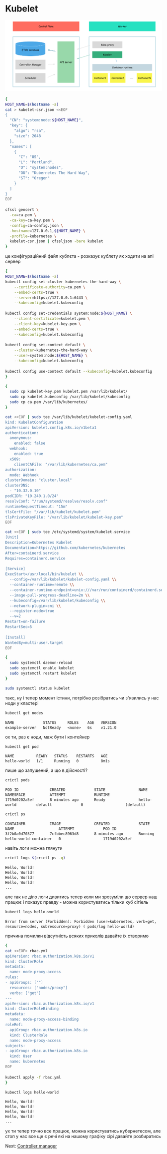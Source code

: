 # Kubelet

![image](./img/06_cluster_architecture_apiserver_kubelet.png "Kubelet")

```bash
{
HOST_NAME=$(hostname -a)
cat > kubelet-csr.json <<EOF
{
  "CN": "system:node:${HOST_NAME}",
  "key": {
    "algo": "rsa",
    "size": 2048
  },
  "names": [
    {
      "C": "US",
      "L": "Portland",
      "O": "system:nodes",
      "OU": "Kubernetes The Hard Way",
      "ST": "Oregon"
    }
  ]
}
EOF

cfssl gencert \
  -ca=ca.pem \
  -ca-key=ca-key.pem \
  -config=ca-config.json \
  -hostname=127.0.0.1,${HOST_NAME} \
  -profile=kubernetes \
  kubelet-csr.json | cfssljson -bare kubelet
}
```

це конфігураційний файл кублєта - розказує кублєту як ходити на апі сервер
```bash
{
HOST_NAME=$(hostname -a)
kubectl config set-cluster kubernetes-the-hard-way \
    --certificate-authority=ca.pem \
    --embed-certs=true \
    --server=https://127.0.0.1:6443 \
    --kubeconfig=kubelet.kubeconfig

kubectl config set-credentials system:node:${HOST_NAME} \
    --client-certificate=kubelet.pem \
    --client-key=kubelet-key.pem \
    --embed-certs=true \
    --kubeconfig=kubelet.kubeconfig

kubectl config set-context default \
    --cluster=kubernetes-the-hard-way \
    --user=system:node:${HOST_NAME} \
    --kubeconfig=kubelet.kubeconfig

kubectl config use-context default --kubeconfig=kubelet.kubeconfig
}
```

```bash
{
  sudo cp kubelet-key.pem kubelet.pem /var/lib/kubelet/
  sudo cp kubelet.kubeconfig /var/lib/kubelet/kubeconfig
  sudo cp ca.pem /var/lib/kubernetes/
}
```

```bash
cat <<EOF | sudo tee /var/lib/kubelet/kubelet-config.yaml
kind: KubeletConfiguration
apiVersion: kubelet.config.k8s.io/v1beta1
authentication:
  anonymous:
    enabled: false
  webhook:
    enabled: true
  x509:
    clientCAFile: "/var/lib/kubernetes/ca.pem"
authorization:
  mode: Webhook
clusterDomain: "cluster.local"
clusterDNS:
  - "10.32.0.10"
podCIDR: "10.240.1.0/24"
resolvConf: "/run/systemd/resolve/resolv.conf"
runtimeRequestTimeout: "15m"
tlsCertFile: "/var/lib/kubelet/kubelet.pem"
tlsPrivateKeyFile: "/var/lib/kubelet/kubelet-key.pem"
EOF
```

```bash
cat <<EOF | sudo tee /etc/systemd/system/kubelet.service
[Unit]
Description=Kubernetes Kubelet
Documentation=https://github.com/kubernetes/kubernetes
After=containerd.service
Requires=containerd.service

[Service]
ExecStart=/usr/local/bin/kubelet \\
  --config=/var/lib/kubelet/kubelet-config.yaml \\
  --container-runtime=remote \\
  --container-runtime-endpoint=unix:///var/run/containerd/containerd.sock \\
  --image-pull-progress-deadline=2m \\
  --kubeconfig=/var/lib/kubelet/kubeconfig \\
  --network-plugin=cni \\
  --register-node=true
  --v=2
Restart=on-failure
RestartSec=5

[Install]
WantedBy=multi-user.target
EOF
```

```bash
{
  sudo systemctl daemon-reload
  sudo systemctl enable kubelet
  sudo systemctl restart kubelet
}
```

```bash
sudo systemctl status kubelet
```

такс, ну і тепер момент істини, потрібно розібратись чи з'явились у нас ноди у кластері

```bash
kubectl get nodes
```

```
NAME             STATUS     ROLES    AGE   VERSION
example-server   NotReady   <none>   6s    v1.21.0
```

ох ти, раз є ноди, маж бути і контейнер
```bash
kubectl get pod
```

```
NAME          READY   STATUS    RESTARTS   AGE
hello-world   1/1     Running   0          8m1s
```

пише що запущений, а що в дійсності?

```bash
crictl pods
```

```
POD ID              CREATED             STATE               NAME                NAMESPACE           ATTEMPT             RUNTIME
1719d0202a5ef       8 minutes ago       Ready               hello-world         default             0                   (default)
```


```bash
crictl ps
```

```
CONTAINER           IMAGE               CREATED             STATE               NAME                    ATTEMPT             POD ID
3f2b0a0d70377       7cfbbec8963d8       8 minutes ago       Running             hello-world-container   0                   1719d0202a5ef
```

навіть логи можна глянути
```bash
crictl logs $(crictl ps -q)
```

```
Hello, World!
Hello, World!
Hello, World!
Hello, World!
...
```

але так не діло логи дивитись
тепер коли ми зрозуміли що сервер наш працює і показує правду - можна користуватись тільки куб сітіель

```bash
kubectl logs hello-world
```

```
Error from server (Forbidden): Forbidden (user=kubernetes, verb=get, resource=nodes, subresource=proxy) ( pods/log hello-world)
```

причина помилки відсутність всяких приколів
давайте їх створимо


```bash
{
cat <<EOF> rbac.yml
apiVersion: rbac.authorization.k8s.io/v1
kind: ClusterRole
metadata:
  name: node-proxy-access
rules:
- apiGroups: [""]
  resources: ["nodes/proxy"]
  verbs: ["get"]
---
apiVersion: rbac.authorization.k8s.io/v1
kind: ClusterRoleBinding
metadata:
  name: node-proxy-access-binding
roleRef:
  apiGroup: rbac.authorization.k8s.io
  kind: ClusterRole
  name: node-proxy-access
subjects:
- apiGroup: rbac.authorization.k8s.io
  kind: User
  name: kubernetes
EOF

kubectl apply -f rbac.yml
}
```

```bash
kubectl logs hello-world
```

```
Hello, World!
Hello, World!
Hello, World!
Hello, World!
...
```

ух ти тепер точно все працює, можна користуватись кубернетесом, але стоп у нас все ще є речі які на нашому графіку сірі давайте розбиратись

Next: [Controller manager](./07-controller-manager.md)
